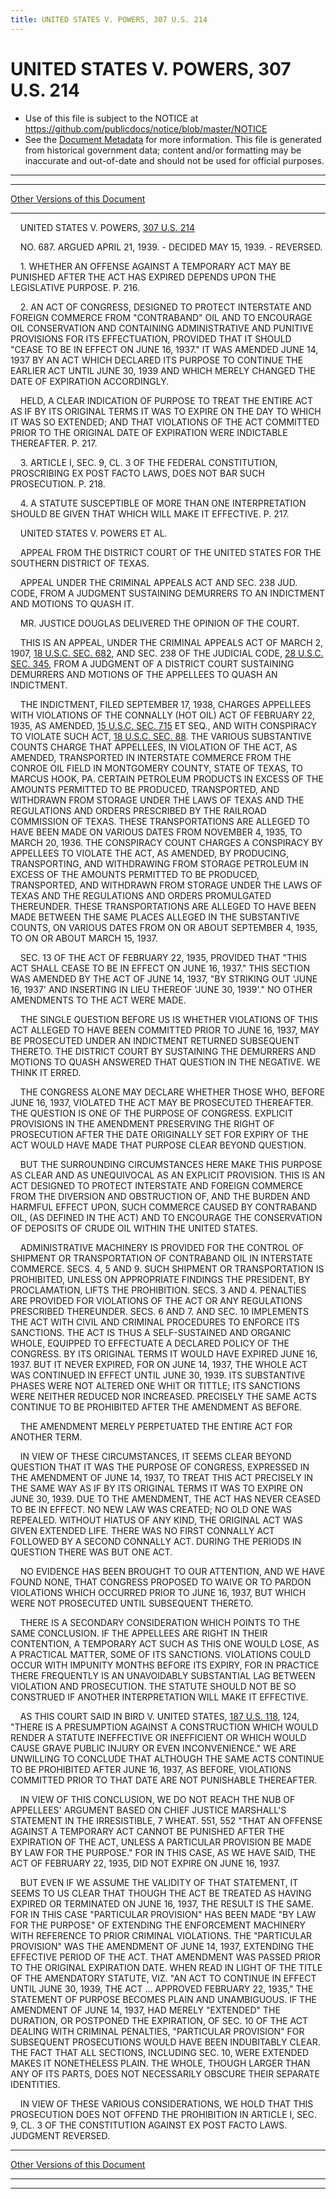 ```yaml
---
title: UNITED STATES V. POWERS, 307 U.S. 214
---
```


# UNITED STATES V. POWERS, 307 U.S. 214

* Use of this file is subject to the NOTICE at https://github.com/publicdocs/notice/blob/master/NOTICE
* See the [Document Metadata](../../../index.md) for more information.
  This file is generated from historical government data; content and/or formatting may be inaccurate and out-of-date and should not be used for official purposes.

----------
----------

[Other Versions of this Document](https://publicdocs.github.io/go/links?ns=uslm-x&ref=%2Fus%2Fcourts%2Fscotus%2FusReporter%2F307%2F214)

----------

    UNITED STATES V. POWERS, [307 U.S. 214][/us/courts/scotus/usReporter/307/214]

    NO. 687.  ARGUED APRIL 21, 1939.  - DECIDED MAY 15, 1939.  - REVERSED.

    1.  WHETHER AN OFFENSE AGAINST A TEMPORARY ACT MAY BE PUNISHED AFTER THE ACT HAS EXPIRED DEPENDS UPON THE LEGISLATIVE PURPOSE.  P. 216.

    2.  AN ACT OF CONGRESS, DESIGNED TO PROTECT INTERSTATE AND FOREIGN COMMERCE FROM "CONTRABAND" OIL AND TO ENCOURAGE OIL CONSERVATION AND CONTAINING ADMINISTRATIVE AND PUNITIVE PROVISIONS FOR ITS EFFECTUATION, PROVIDED THAT IT SHOULD "CEASE TO BE IN EFFECT ON JUNE 16, 1937."  IT WAS AMENDED JUNE 14, 1937 BY AN ACT WHICH DECLARED ITS PURPOSE TO CONTINUE THE EARLIER ACT UNTIL JUNE 30, 1939 AND WHICH MERELY CHANGED THE DATE OF EXPIRATION ACCORDINGLY.

    HELD, A CLEAR INDICATION OF PURPOSE TO TREAT THE ENTIRE ACT AS IF BY ITS ORIGINAL TERMS IT WAS TO EXPIRE ON THE DAY TO WHICH IT WAS SO EXTENDED; AND THAT VIOLATIONS OF THE ACT COMMITTED PRIOR TO THE ORIGINAL DATE OF EXPIRATION WERE INDICTABLE THEREAFTER.  P. 217.

    3.  ARTICLE I, SEC. 9, CL. 3 OF THE FEDERAL CONSTITUTION, PROSCRIBING EX POST FACTO LAWS, DOES NOT BAR SUCH PROSECUTION.  P. 218.

    4.  A STATUTE SUSCEPTIBLE OF MORE THAN ONE INTERPRETATION SHOULD BE GIVEN THAT WHICH WILL MAKE IT EFFECTIVE.  P. 217.

    UNITED STATES V. POWERS ET AL.

    APPEAL FROM THE DISTRICT COURT OF THE UNITED STATES FOR THE SOUTHERN DISTRICT OF TEXAS.

    APPEAL UNDER THE CRIMINAL APPEALS ACT AND SEC. 238 JUD.  CODE, FROM A JUDGMENT SUSTAINING DEMURRERS TO AN INDICTMENT AND MOTIONS TO QUASH IT.

    MR. JUSTICE DOUGLAS DELIVERED THE OPINION OF THE COURT.

    THIS IS AN APPEAL, UNDER THE CRIMINAL APPEALS ACT OF MARCH 2, 1907, [18 U.S.C. SEC. 682][/us/usc/t18/s682], AND SEC. 238 OF THE JUDICIAL CODE, [28 U.S.C. SEC. 345][/us/usc/t28/s345], FROM A JUDGMENT OF A DISTRICT COURT SUSTAINING DEMURRERS AND MOTIONS OF THE APPELLEES TO QUASH AN INDICTMENT.

    THE INDICTMENT, FILED SEPTEMBER 17, 1938, CHARGES APPELLEES WITH VIOLATIONS OF THE CONNALLY (HOT OIL) ACT OF FEBRUARY 22, 1935, AS AMENDED, [15 U.S.C. SEC. 715][/us/usc/t15/s715] ET SEQ., AND WITH CONSPIRACY TO VIOLATE SUCH ACT, [18 U.S.C. SEC. 88][/us/usc/t18/s88].  THE VARIOUS SUBSTANTIVE COUNTS CHARGE THAT APPELLEES, IN VIOLATION OF THE ACT, AS AMENDED, TRANSPORTED IN INTERSTATE COMMERCE FROM THE CONROE OIL FIELD IN MONTGOMERY COUNTY, STATE OF TEXAS, TO MARCUS HOOK, PA. CERTAIN PETROLEUM PRODUCTS IN EXCESS OF THE AMOUNTS PERMITTED TO BE PRODUCED, TRANSPORTED, AND WITHDRAWN FROM STORAGE UNDER THE LAWS OF TEXAS AND THE REGULATIONS AND ORDERS PRESCRIBED BY THE RAILROAD COMMISSION OF TEXAS.  THESE TRANSPORTATIONS ARE ALLEGED TO HAVE BEEN MADE ON VARIOUS DATES FROM NOVEMBER 4, 1935, TO MARCH 20, 1936.  THE CONSPIRACY COUNT CHARGES A CONSPIRACY BY APPELLEES TO VIOLATE THE ACT, AS AMENDED, BY PRODUCING, TRANSPORTING, AND WITHDRAWING FROM STORAGE PETROLEUM IN EXCESS OF THE AMOUNTS PERMITTED TO BE PRODUCED, TRANSPORTED, AND WITHDRAWN FROM STORAGE UNDER THE LAWS OF TEXAS AND THE REGULATIONS AND ORDERS PROMULGATED THEREUNDER.  THESE TRANSPORTATIONS ARE ALLEGED TO HAVE BEEN MADE BETWEEN THE SAME PLACES ALLEGED IN THE SUBSTANTIVE COUNTS, ON VARIOUS DATES FROM ON OR ABOUT SEPTEMBER 4, 1935, TO ON OR ABOUT MARCH 15, 1937.

    SEC. 13 OF THE ACT OF FEBRUARY 22, 1935, PROVIDED THAT "THIS ACT SHALL CEASE TO BE IN EFFECT ON JUNE 16, 1937."  THIS SECTION WAS AMENDED BY THE ACT OF JUNE 14, 1937, "BY STRIKING OUT 'JUNE 16, 1937' AND INSERTING IN LIEU THEREOF 'JUNE 30, 1939'."  NO OTHER AMENDMENTS TO THE ACT WERE MADE.

    THE SINGLE QUESTION BEFORE US IS WHETHER VIOLATIONS OF THIS ACT ALLEGED TO HAVE BEEN COMMITTED PRIOR TO JUNE 16, 1937, MAY BE PROSECUTED UNDER AN INDICTMENT RETURNED SUBSEQUENT THERETO.  THE DISTRICT COURT BY SUSTAINING THE DEMURRERS AND MOTIONS TO QUASH ANSWERED THAT QUESTION IN THE NEGATIVE.  WE THINK IT ERRED.

    THE CONGRESS ALONE MAY DECLARE WHETHER THOSE WHO, BEFORE JUNE 16, 1937, VIOLATED THE ACT MAY BE PROSECUTED THEREAFTER.  THE QUESTION IS ONE OF THE PURPOSE OF CONGRESS.  EXPLICIT PROVISIONS IN THE AMENDMENT PRESERVING THE RIGHT OF PROSECUTION AFTER THE DATE ORIGINALLY SET FOR EXPIRY OF THE ACT WOULD HAVE MADE THAT PURPOSE CLEAR BEYOND QUESTION.

    BUT THE SURROUNDING CIRCUMSTANCES HERE MAKE THIS PURPOSE AS CLEAR AND AS UNEQUIVOCAL AS AN EXPLICIT PROVISION.  THIS IS AN ACT DESIGNED TO PROTECT INTERSTATE AND FOREIGN COMMERCE FROM THE DIVERSION AND OBSTRUCTION OF, AND THE BURDEN AND HARMFUL EFFECT UPON, SUCH COMMERCE CAUSED BY CONTRABAND OIL, (AS DEFINED IN THE ACT) AND TO ENCOURAGE THE CONSERVATION OF DEPOSITS OF CRUDE OIL WITHIN THE UNITED STATES.

    ADMINISTRATIVE MACHINERY IS PROVIDED FOR THE CONTROL OF SHIPMENT OR TRANSPORTATION OF CONTRABAND OIL IN INTERSTATE COMMERCE.  SECS. 4, 5 AND 9.  SUCH SHIPMENT OR TRANSPORTATION IS PROHIBITED, UNLESS ON APPROPRIATE FINDINGS THE PRESIDENT, BY PROCLAMATION, LIFTS THE PROHIBITION.  SECS. 3 AND 4.  PENALTIES ARE PROVIDED FOR VIOLATIONS OF THE ACT OR ANY REGULATIONS PRESCRIBED THEREUNDER.  SECS. 6 AND 7.  AND SEC. 10 IMPLEMENTS THE ACT WITH CIVIL AND CRIMINAL PROCEDURES TO ENFORCE ITS SANCTIONS.  THE ACT IS THUS A SELF-SUSTAINED AND ORGANIC WHOLE, EQUIPPED TO EFFECTUATE A DECLARED POLICY OF THE CONGRESS.  BY ITS ORIGINAL TERMS IT WOULD HAVE EXPIRED JUNE 16, 1937.  BUT IT NEVER EXPIRED, FOR ON JUNE 14, 1937, THE WHOLE ACT WAS CONTINUED IN EFFECT UNTIL JUNE 30, 1939.  ITS SUBSTANTIVE PHASES WERE NOT ALTERED ONE WHIT OR TITTLE; ITS SANCTIONS WERE NEITHER REDUCED NOR INCREASED.  PRECISELY THE SAME ACTS CONTINUE TO BE PROHIBITED AFTER THE AMENDMENT AS BEFORE.

    THE AMENDMENT MERELY PERPETUATED THE ENTIRE ACT FOR ANOTHER TERM.

    IN VIEW OF THESE CIRCUMSTANCES, IT SEEMS CLEAR BEYOND QUESTION THAT IT WAS THE PURPOSE OF CONGRESS, EXPRESSED IN THE AMENDMENT OF JUNE 14, 1937, TO TREAT THIS ACT PRECISELY IN THE SAME WAY AS IF BY ITS ORIGINAL TERMS IT WAS TO EXPIRE ON JUNE 30, 1939.  DUE TO THE AMENDMENT, THE ACT HAS NEVER CEASED TO BE IN EFFECT.  NO NEW LAW WAS CREATED; NO OLD ONE WAS REPEALED.  WITHOUT HIATUS OF ANY KIND, THE ORIGINAL ACT WAS GIVEN EXTENDED LIFE.  THERE WAS NO FIRST CONNALLY ACT FOLLOWED BY A SECOND CONNALLY ACT.  DURING THE PERIODS IN QUESTION THERE WAS BUT ONE ACT.

    NO EVIDENCE HAS BEEN BROUGHT TO OUR ATTENTION, AND WE HAVE FOUND NONE, THAT CONGRESS PROPOSED TO WAIVE OR TO PARDON VIOLATIONS WHICH OCCURRED PRIOR TO JUNE 16, 1937, BUT WHICH WERE NOT PROSECUTED UNTIL SUBSEQUENT THERETO.

    THERE IS A SECONDARY CONSIDERATION WHICH POINTS TO THE SAME CONCLUSION.  IF THE APPELLEES ARE RIGHT IN THEIR CONTENTION, A TEMPORARY ACT SUCH AS THIS ONE WOULD LOSE, AS A PRACTICAL MATTER, SOME OF ITS SANCTIONS.  VIOLATIONS COULD OCCUR WITH IMPUNITY MONTHS BEFORE ITS EXPIRY, FOR IN PRACTICE THERE FREQUENTLY IS AN UNAVOIDABLY SUBSTANTIAL LAG BETWEEN VIOLATION AND PROSECUTION.  THE STATUTE SHOULD NOT BE SO CONSTRUED IF ANOTHER INTERPRETATION WILL MAKE IT EFFECTIVE.

    AS THIS COURT SAID IN BIRD V. UNITED STATES, [187 U.S. 118][/us/courts/scotus/usReporter/187/118], 124, "THERE IS A PRESUMPTION AGAINST A CONSTRUCTION WHICH WOULD RENDER A STATUTE INEFFECTIVE OR INEFFICIENT OR WHICH WOULD CAUSE GRAVE PUBLIC INJURY OR EVEN INCONVENIENCE."  WE ARE UNWILLING TO CONCLUDE THAT ALTHOUGH THE SAME ACTS CONTINUE TO BE PROHIBITED AFTER JUNE 16, 1937, AS BEFORE, VIOLATIONS COMMITTED PRIOR TO THAT DATE ARE NOT PUNISHABLE THEREAFTER.

    IN VIEW OF THIS CONCLUSION, WE DO NOT REACH THE NUB OF APPELLEES' ARGUMENT BASED ON CHIEF JUSTICE MARSHALL'S STATEMENT IN THE IRRESISTIBLE, 7 WHEAT.  551, 552 "THAT AN OFFENSE AGAINST A TEMPORARY ACT CANNOT BE PUNISHED AFTER THE EXPIRATION OF THE ACT, UNLESS A PARTICULAR PROVISION BE MADE BY LAW FOR THE PURPOSE."  FOR IN THIS CASE, AS WE HAVE SAID, THE ACT OF FEBRUARY 22, 1935, DID NOT EXPIRE ON JUNE 16, 1937.

    BUT EVEN IF WE ASSUME THE VALIDITY OF THAT STATEMENT, IT SEEMS TO US CLEAR THAT THOUGH THE ACT BE TREATED AS HAVING EXPIRED OR TERMINATED ON JUNE 16, 1937, THE RESULT IS THE SAME.  FOR IN THIS CASE "PARTICULAR PROVISION" HAS BEEN MADE "BY LAW FOR THE PURPOSE" OF EXTENDING THE ENFORCEMENT MACHINERY WITH REFERENCE TO PRIOR CRIMINAL VIOLATIONS.  THE "PARTICULAR PROVISION" WAS THE AMENDMENT OF JUNE 14, 1937, EXTENDING THE EFFECTIVE PERIOD OF THE ACT.  THAT AMENDMENT WAS PASSED PRIOR TO THE ORIGINAL EXPIRATION DATE.  WHEN READ IN LIGHT OF THE TITLE OF THE AMENDATORY STATUTE, VIZ.  "AN ACT TO CONTINUE IN EFFECT UNTIL JUNE 30, 1939, THE ACT  ...  APPROVED FEBRUARY 22, 1935," THE STATEMENT OF PURPOSE BECOMES PLAIN AND UNAMBIGUOUS.  IF THE AMENDMENT OF JUNE 14, 1937, HAD MERELY "EXTENDED" THE DURATION, OR POSTPONED THE EXPIRATION, OF SEC. 10 OF THE ACT DEALING WITH CRIMINAL PENALTIES, "PARTICULAR PROVISION" FOR SUBSEQUENT PROSECUTIONS WOULD HAVE BEEN INDUBITABLY CLEAR.  THE FACT THAT ALL SECTIONS, INCLUDING SEC. 10, WERE EXTENDED MAKES IT NONETHELESS PLAIN.  THE WHOLE, THOUGH LARGER THAN ANY OF ITS PARTS, DOES NOT NECESSARILY OBSCURE THEIR SEPARATE IDENTITIES.

    IN VIEW OF THESE VARIOUS CONSIDERATIONS, WE HOLD THAT THIS PROSECUTION DOES NOT OFFEND THE PROHIBITION IN ARTICLE I, SEC. 9, CL. 3 OF THE CONSTITUTION AGAINST EX POST FACTO LAWS.  JUDGMENT REVERSED.

----------

[Other Versions of this Document](https://publicdocs.github.io/go/links?ns=uslm-x&ref=%2Fus%2Fcourts%2Fscotus%2FusReporter%2F307%2F214)

----------
----------

[/us/courts/scotus/usReporter/307/214]: https://publicdocs.github.io/go/links?ns=uslm-x&ref=%2Fus%2Fcourts%2Fscotus%2FusReporter%2F307%2F214
[/us/usc/t18/s682]: https://publicdocs.github.io/go/links?ns=uslm&ref=%2Fus%2Fusc%2Ft18%2Fs682
[/us/usc/t28/s345]: https://publicdocs.github.io/go/links?ns=uslm&ref=%2Fus%2Fusc%2Ft28%2Fs345
[/us/usc/t15/s715]: https://publicdocs.github.io/go/links?ns=uslm&ref=%2Fus%2Fusc%2Ft15%2Fs715
[/us/usc/t18/s88]: https://publicdocs.github.io/go/links?ns=uslm&ref=%2Fus%2Fusc%2Ft18%2Fs88
[/us/courts/scotus/usReporter/187/118]: https://publicdocs.github.io/go/links?ns=uslm-x&ref=%2Fus%2Fcourts%2Fscotus%2FusReporter%2F187%2F118


